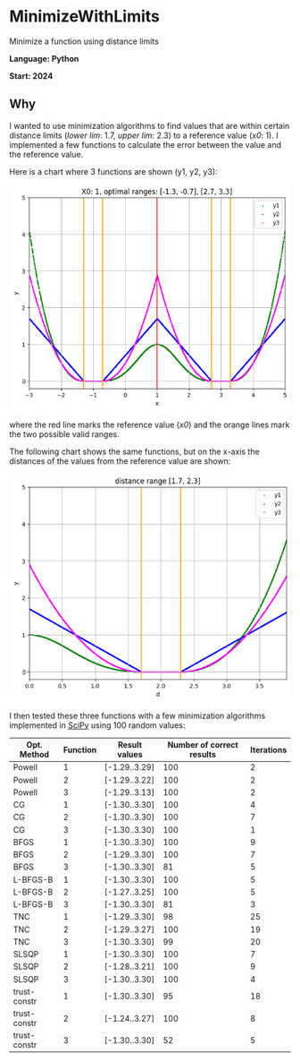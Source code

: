 # MinimizeWithLimits
Minimize a function using distance limits

**Language: Python**

**Start: 2024**

## Why
I wanted to use minimization algorithms to find values that are within certain distance limits (_lower lim_: 1.7, _upper lim_: 2.3) to a reference value (_x0_: 1). I implemented a few functions to calculate the error between the value and the reference value.

Here is a chart where 3 functions are shown (y1, y2, y3):

![chart](/images/chart1.png)

where the red line marks the reference value (_x0_) and the orange lines mark the two possible valid ranges.

The following chart shows the same functions, but on the x-axis the distances of the values from the reference value are shown:

![chart](/images/chart2.png)

I then tested these three functions with a few minimization algorithms implemented in [SciPy](https://docs.scipy.org/) using 100 random values:

| Opt. Method  | Function | Result values | Number of correct results  | Iterations |
|--------------|----------|---------------|----------------------------|------------|
| Powell       | 1        | [-1.29..3.29] | 100                        | 2          |
| Powell       | 2        | [-1.29..3.22] | 100                        | 2          |
| Powell       | 3        | [-1.29..3.13] | 100                        | 2          |
| CG           | 1        | [-1.30..3.30] | 100                        | 4          |
| CG           | 2        | [-1.30..3.30] | 100                        | 7          |
| CG           | 3        | [-1.30..3.30] | 100                        | 1          |
| BFGS         | 1        | [-1.30..3.30] | 100                        | 9          |
| BFGS         | 2        | [-1.29..3.30] | 100                        | 7          |
| BFGS         | 3        | [-1.30..3.30] | 81                         | 5          |
| L-BFGS-B     | 1        | [-1.30..3.30] | 100                        | 5          |
| L-BFGS-B     | 2        | [-1.27..3.25] | 100                        | 5          |
| L-BFGS-B     | 3        | [-1.30..3.30] | 81                         | 3          |
| TNC          | 1        | [-1.29..3.30] | 98                         | 25         |
| TNC          | 2        | [-1.29..3.27] | 100                        | 19         |
| TNC          | 3        | [-1.30..3.30] | 99                         | 20         |
| SLSQP        | 1        | [-1.30..3.30] | 100                        | 7          |
| SLSQP        | 2        | [-1.28..3.21] | 100                        | 9          |
| SLSQP        | 3        | [-1.30..3.30] | 100                        | 4          |
| trust-constr | 1        | [-1.30..3.30] | 95                         | 18         |
| trust-constr | 2        | [-1.24..3.27] | 100                        | 8          |
| trust-constr | 3        | [-1.30..3.30] | 52                         | 5          |








